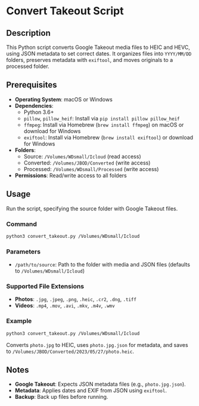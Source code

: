 # Convert Takeout Script

## Description
This Python script converts Google Takeout media files to HEIC and HEVC, using JSON metadata to set correct dates. It organizes files into `YYYY/MM/DD` folders, preserves metadata with `exiftool`, and moves originals to a processed folder.

## Prerequisites
- **Operating System**: macOS or Windows
- **Dependencies**:
  - Python 3.6+
  - `pillow`, `pillow_heif`: Install via `pip install pillow pillow_heif`
  - `ffmpeg`: Install via Homebrew (`brew install ffmpeg`) on macOS or download for Windows
  - `exiftool`: Install via Homebrew (`brew install exiftool`) or download for Windows
- **Folders**:
  - Source: `/Volumes/WDsmall/Icloud` (read access)
  - Converted: `/Volumes/JBOD/Converted` (write access)
  - Processed: `/Volumes/WDsmall/Processed` (write access)
- **Permissions**: Read/write access to all folders

## Usage
Run the script, specifying the source folder with Google Takeout files.

### Command
```bash
python3 convert_takeout.py /Volumes/WDsmall/Icloud
```

### Parameters
- `/path/to/source`: Path to the folder with media and JSON files (defaults to `/Volumes/WDsmall/Icloud`)

### Supported File Extensions
- **Photos**: `.jpg`, `.jpeg`, `.png`, `.heic`, `.cr2`, `.dng`, `.tiff`
- **Videos**: `.mp4`, `.mov`, `.avi`, `.mkv`, `.m4v`, `.wmv`

### Example
```bash
python3 convert_takeout.py /Volumes/WDsmall/Icloud
```
Converts `photo.jpg` to HEIC, uses `photo.jpg.json` for metadata, and saves to `/Volumes/JBOD/Converted/2023/05/27/photo.heic`.

## Notes
- **Google Takeout**: Expects JSON metadata files (e.g., `photo.jpg.json`).
- **Metadata**: Applies dates and EXIF from JSON using `exiftool`.
- **Backup**: Back up files before running.